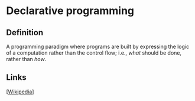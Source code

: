 # Declarative programming

## Definition
A programming paradigm where programs are built by expressing the logic of a computation rather than the control flow; i.e., *what* should be done, rather than *how*.

## Links


[[Wikipedia](http://en.wikipedia.org/wiki/Declarative_programming)]


